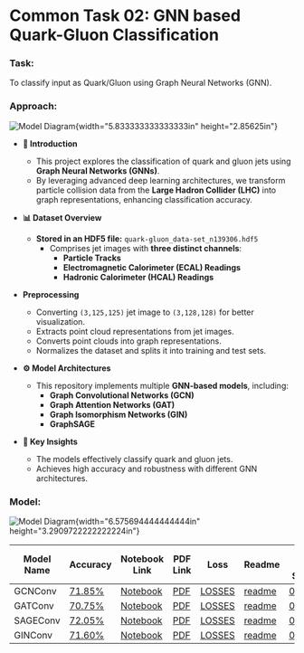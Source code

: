 # Common Task 02: GNN based Quark-Gluon Classification

### Task:  
To classify input as Quark/Gluon using Graph Neural Networks (GNN).

### Approach:  
![Model Diagram](https://raw.github.com/tanishmohokar/ML4SCI_25/raw/main/GNN_Classification_Common_Task_02/Pipeline.png){width="5.833333333333333in" height="2.85625in"} 

- **🚀 Introduction**  
  - This project explores the classification of quark and gluon jets using **Graph Neural Networks (GNNs)**.  
  - By leveraging advanced deep learning architectures, we transform particle collision data from the **Large Hadron Collider (LHC)** into graph representations, enhancing classification accuracy.  

- **📊 Dataset Overview**  
  - **Stored in an HDF5 file:** `quark-gluon_data-set_n139306.hdf5`  
    - Comprises jet images with **three distinct channels**:  
      - **Particle Tracks**  
      - **Electromagnetic Calorimeter (ECAL) Readings**  
      - **Hadronic Calorimeter (HCAL) Readings**  

- **Preprocessing**  
  - Converting `(3,125,125)` jet image to `(3,128,128)` for better visualization.  
  - Extracts point cloud representations from jet images.  
  - Converts point clouds into graph representations.  
  - Normalizes the dataset and splits it into training and test sets.  

- **⚙️ Model Architectures**  
  - This repository implements multiple **GNN-based models**, including:  
    - **Graph Convolutional Networks (GCN)**  
    - **Graph Attention Networks (GAT)**  
    - **Graph Isomorphism Networks (GIN)**  
    - **GraphSAGE**  

- **🎯 Key Insights**  
  - The models effectively classify quark and gluon jets.  
  - Achieves high accuracy and robustness with different GNN architectures.  

### Model:  
![Model Diagram]((https://github.com/tanishmohokar/ML4SCI_25/blob/main/GNN_Classification_Common_Task_02/Pipeline.png)){width="6.575694444444444in" height="3.2909722222222224in"}  

| Model Name | Accuracy | Notebook Link | PDF Link | Loss | Readme | ROC AUC Score |
|------------|----------|---------------|----------|------|--------|--------------|
| GCNConv | [71.85%](https://github.com/tanishmohokar/ML4SCI_25/blob/main/GNN_Classification_Common_Task_02/GCNConv/Accuracy_GCN.png) | [Notebook](https://github.com/tanishmohokar/ML4SCI_25/blob/main/GNN_Classification_Common_Task_02/GCNConv/GCN_Model.ipynb) | [PDF](https://github.com/tanishmohokar/ML4SCI_25/blob/main/GNN_Classification_Common_Task_02/GCNConv/GCN_Model.pdf) | [LOSSES](https://github.com/tanishmohokar/ML4SCI_25/blob/main/GNN_Classification_Common_Task_02/GCNConv/Loss_GCN.png) | [readme](https://github.com/tanishmohokar/ML4SCI_25/blob/main/GNN_Classification_Common_Task_02/GCNConv/GCNConv.markdown) | [0.7819](https://github.com/tanishmohokar/ML4SCI_25/blob/main/GNN_Classification_Common_Task_02/GCNConv/ROC_GCN.png) |
| GATConv | [70.75%](https://github.com/tanishmohokar/ML4SCI_25/blob/main/GNN_Classification_Common_Task_02/GATConv/Accuracy_GAT.png) | [Notebook](https://github.com/tanishmohokar/ML4SCI_25/blob/main/GNN_Classification_Common_Task_02/GATConv/GAT_Model.ipynb) | [PDF](https://github.com/tanishmohokar/ML4SCI_25/blob/main/GNN_Classification_Common_Task_02/GATConv/GAT_Model.pdf) | [LOSSES](https://github.com/tanishmohokar/ML4SCI_25/blob/main/GNN_Classification_Common_Task_02/GATConv/Loss_GAT.png) | [readme](https://github.com/tanishmohokar/ML4SCI_25/blob/main/GNN_Classification_Common_Task_02/GATConv/GATConv.md) | [0.7637](https://github.com/tanishmohokar/ML4SCI_25/blob/main/GNN_Classification_Common_Task_02/GATConv/ROC_GAT.png) |
| SAGEConv | [72.05%](https://github.com/tanishmohokar/ML4SCI_25/blob/main/GNN_Classification_Common_Task_02/SAGEConv/Accuracy_SAGE.png) | [Notebook](https://github.com/tanishmohokar/ML4SCI_25/blob/main/GNN_Classification_Common_Task_02/SAGEConv/SAGE_Model.ipynb) | [PDF](https://github.com/tanishmohokar/ML4SCI_25/blob/main/GNN_Classification_Common_Task_02/SAGEConv/SAGE_Model.pdf) | [LOSSES](https://github.com/tanishmohokar/ML4SCI_25/blob/main/GNN_Classification_Common_Task_02/SAGEConv/Loss_SAGE.png) | [readme](https://github.com/tanishmohokar/ML4SCI_25/blob/main/GNN_Classification_Common_Task_02/SAGEConv/SAGEConv.md) | [0.7840](https://github.com/tanishmohokar/ML4SCI_25/blob/main/GNN_Classification_Common_Task_02/SAGEConv/ROC_SAGE.png) |
| GINConv | [71.60%](https://github.com/tanishmohokar/ML4SCI_25/blob/main/GNN_Classification_Common_Task_02/GINConv/Accuracy_GIN.png) | [Notebook](https://github.com/tanishmohokar/ML4SCI_25/blob/main/GNN_Classification_Common_Task_02/GINConv/GIN_Model.ipynb) | [PDF](https://github.com/tanishmohokar/ML4SCI_25/blob/main/GNN_Classification_Common_Task_02/GINConv/GIN_Model.pdf) | [LOSSES](https://github.com/tanishmohokar/ML4SCI_25/blob/main/GNN_Classification_Common_Task_02/GINConv/Loss_GIN.png) | [readme](https://github.com/tanishmohokar/ML4SCI_25/blob/main/GNN_Classification_Common_Task_02/GINConv/GINConv.md) | [0.7823](https://github.com/tanishmohokar/ML4SCI_25/blob/main/GNN_Classification_Common_Task_02/GINConv/ROC_GIN.png) |
